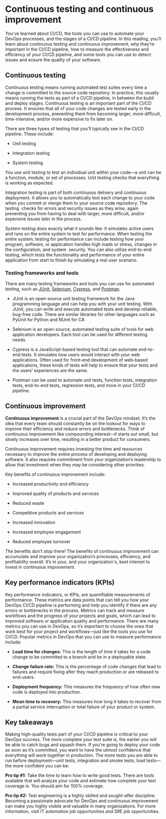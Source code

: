 Continuous testing and continuous improvement
=============================================

You’ve learned about CI/CD, the tools you can use to automate your DevOps processes, and the stages of a CI/CD pipeline. In this reading, you’ll learn about continuous testing and continuous improvement, why they’re important in the CI/CD pipeline, how to measure the effectiveness and efficiency of your CI/CD pipeline, and some tools you can use to detect issues and ensure the quality of your software.

Continuous testing
------------------

Continuous testing means running automated test suites every time a change is committed to the source code repository. In practice, this usually means running the tests as part of a CI/CD pipeline, in between the build and deploy stages. Continuous testing is an important part of the CI/CD process. It ensures that all of your code changes are tested early in the development process, preventing them from becoming larger, more difficult, time-intensive, and/or more expensive to fix later on.

There are three types of testing that you’ll typically see in the CI/CD pipeline. These include:

* Unit testing

* Integration testing

* System testing

You use unit testing to test an individual unit within your code—a unit can be a function, module, or set of processes. Unit testing checks that everything is working as expected.

Integration testing is part of both continuous delivery and continuous deployment. It allows you to automatically test each change to your code when you commit or merge them to your source code repository. The testing  checks for errors and security issues as they arise, again preventing you from having to deal with larger, more difficult, and/or expensive issues later in the process.

System testing does exactly what it sounds like: It simulates active users and runs on the entire system to test for performance. When testing the entire system, testing for performance can include testing how your program, software, or application handles high loads or stress, changes in the configuration; and system  security. You can also utilize end-to-end testing, which tests the functionality and performance of your entire application from start to finish by simulating a real user scenario.

### Testing frameworks and tools

There are many testing frameworks and tools you can use for automated testing, such as [JUnit](https://junit.org/junit5/), [Selenium](https://www.selenium.dev/), [Cypress](https://www.cypress.io/), and [Postman](https://www.postman.com/).

* JUnit is an open-source unit testing framework for the Java programming language and can help you with your unit testing. With JUnit, you can write and execute automated tests and develop reliable, bug-free code. There are similar libraries for other languages such as PyUnit for Python and NUnit for C#.

* Selenium is an open-source, automated testing suite of tools for web application developers. Each tool can be used for different testing needs.

* Cypress is a JavaScript-based testing tool that can automate end-to-end tests. It simulates how users would interact with your web applications. Often used for front-end development of web-based applications, these kinds of tests will help to ensure that your tests and the users’ experiences are the same.

* Postman can be used to automate unit tests, function tests, integration tests, end-to-end tests, regression tests, and more in your CI/CD pipeline.  

Continuous improvement
----------------------

**Continuous improvement** is a crucial part of the DevOps mindset. It’s the idea that every team should constantly be on the lookout for ways to improve their efficiency and reduce errors and bottlenecks. Think of continuous improvement like compounding interest—it starts out small, but slowly increases over time, resulting in a better product for consumers.

Continuous improvement requires investing the time and resources necessary to improve the entire process of developing and deploying software. It also requires commitment from your organization’s leadership to allow that investment when they may be considering other priorities.

Key benefits of continuous improvement include:

* Increased productivity and efficiency

* Improved quality of products and services

* Reduced waste

* Competitive products and services

* Increased innovation

* Increased employee engagement

* Reduced employee turnover

The benefits don’t stop there! The benefits of continuous improvement can accumulate and improve your organization’s processes, efficiency, and profitability overall. It’s in your, and your organization's, best interest to invest in continuous improvement.

Key performance indicators (KPIs)
---------------------------------

Key performance indicators, or KPIs, are quantifiable measurements of performance. These metrics are data points that can tell you how your DevOps CI/CD pipeline is performing and help you identify if there are any errors or bottlenecks in the process. Metrics can track and measure workflows and the progress of your projects and goals, which can lead to improved software or application quality and performance. There are many metrics you can use in DevOps, so it’s important to choose the ones that work best for your project and workflows—just like the tools you use for CI/CD. Popular metrics in DevOps that you can use to measure performance include:

* **Lead time for changes:** This is the length of time it takes for a code change to be committed to a branch and be in a deployable state.

* **Change failure rate:** This is the percentage of code changes that lead to failures and require fixing after they reach production or are released to end-users.

* **Deployment frequency:** This measures the frequency of how often new code is deployed into production.

* **Mean time to recovery:** This measures how long it takes to recover from a partial service interruption or total failure of your product or system.

Key takeaways
-------------

Making high-quality tests part of your CI/CD pipeline is critical to your DevOps success. The more complete your test suite is, the earlier you will be able to catch bugs and squash them. If you’re going to deploy your code as soon as it’s committed, you want to have the utmost confidence that everything will work together in production. The more tests you are able to run before deployment—unit tests, integration and smoke tests, load tests—the more confident you can be.

**Pro tip #1:** Take the time to learn how to write good tests. There are tools available that will analyze your code and estimate how complete your test coverage is. You should aim for 100% coverage.

**Pro tip #2:** Test engineering is a highly skilled and sought-after discipline. Becoming a passionate advocate for DevOps and continuous improvement can make you highly visible and valuable in many organizations. For more information, visit IT automation job opportunities and SRE job opportunities.
